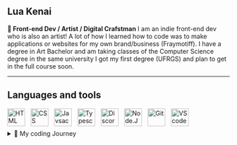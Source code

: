 ## Lua Kenai

 **🌸 Front-end Dev / Artist / Digital Crafstman**
I am an indie front-end dev who is also an artist!
A lot of how I learned how to code was to make applications or websites for my own brand/business (Fraymotiff).
I have a degree in Art Bachelor and am taking classes of the Computer Science degree in the same university I got my first degree (UFRGS) and plan to get in the full course soon.
___

## Languages and tools



          
 <img src="https://cdn.jsdelivr.net/gh/devicons/devicon@latest/icons/html5/html5-original.svg" width="40" height="40" align="left" alt="HTML" style="padding-right:10px;"/>


          
<img src="https://cdn.jsdelivr.net/gh/devicons/devicon@latest/icons/css3/css3-original.svg" width="40" height="40" align="left" alt="CSS" style="padding-right:10px;"/>
<img src="https://cdn.jsdelivr.net/gh/devicons/devicon@latest/icons/javascript/javascript-original.svg"
           width="40" height="40" align="left" alt="Javsacript" style="padding-right:10px;"/>

 <img src="https://cdn.jsdelivr.net/gh/devicons/devicon@latest/icons/typescript/typescript-original.svg" width="40" height="40" align="left" alt="Typescript" style="padding-right:10px;"/>

 
<img src="https://cdn.jsdelivr.net/gh/devicons/devicon@latest/icons/discordjs/discordjs-original.svg" width="40" height="40" align="left" alt="Discord.JS" style="padding-right:10px;"/>

 <img src="https://cdn.jsdelivr.net/gh/devicons/devicon@latest/icons/nodejs/nodejs-plain-wordmark.svg" width="40" height="40" align="left" alt="Node.JS" style="padding-right:10px;"/>


          

 <img loading="lazy" src="https://cdn.jsdelivr.net/gh/devicons/devicon/icons/git/git-original.svg" width="40" height="40" align="left" alt="Git" style="padding-right:10px;"/>

 

 <img loading="lazy" src="https://cdn.jsdelivr.net/gh/devicons/devicon/icons/vscode/vscode-original.svg" width="40" height="40" align="left" alt="VScode" style="padding-right:10px;"/>

<br><br>


<details>

<summary>🌸 My coding Journey</summary>

### How it all started

I was around 11 years old when I first discovered the world of coding, I wanted to edit and add images to my Neopet's page, so I learned a bit of HTML to do so. Around age 14-15 I discovered tumblr, and i that blogging site, there was the option to edit your own blog theme using Styles, I remember adding autoplayers for muisc, gifs, animations, edit the background and more!
The last thing related to coding I did before I took it more seriously was attempting a Discord bot back in 2018, without any prior knowledge to javascript, it was qyuite the challenge! In the end, I was succesfull! It was an achievement I will never forget.

### Taking the next step
Around 2020 I started a course to become a fullstack developer, it took me a bit to get the hang of coding again , but once I did I started developing my first simple websites, not looking too proffessional, but I was proud of my progress. 
Nowadays I have done another discord bot in honor of the old times, am working on professional websites for my portfolio, and taking classes for C# and racket as well.

</details>
          


